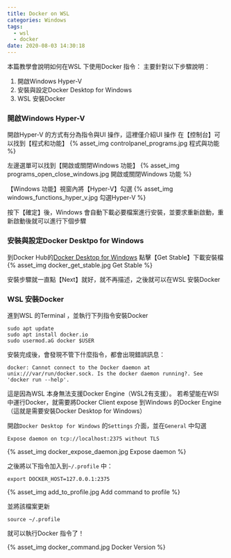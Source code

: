 ```yaml
---
title: Docker on WSL
categories: Windows
tags:
  - wsl
  - docker
date: 2020-08-03 14:30:18
---
```


本篇教學會說明如何在WSL 下使用Docker 指令：
主要針對以下步驟說明：
1. 開啟Windows Hyper-V
2. 安裝與設定Docker Desktop for Windows
3. WSL 安裝Docker

<!-- more -->

### 開啟Windows Hyper-V
開啟Hyper-V 的方式有分為指令與UI 操作，這裡僅介紹UI 操作
在【控制台】可以找到【程式和功能】
{% asset_img controlpanel_programs.jpg 程式與功能 %}

左邊選單可以找到【開啟或關閉Windows 功能】
{% asset_img programs_open_close_windows.jpg 開啟或關閉Windows 功能 %}

【Windows 功能】視窗內將【Hyper-V】勾選
{% asset_img windows_functions_hyper_v.jpg 勾選Hyper-V %}

按下【確定】後，Windows 會自動下載必要檔案進行安裝，並要求重新啟動，重新啟動後就可以進行下個步驟

### 安裝與設定Docker Desktpo for Windows
到Docker Hub的[Docker Desktop for Windows](https://hub.docker.com/editions/community/docker-ce-desktop-windows/)
點擊【Get Stable】下載安裝檔
{% asset_img docker_get_stable.jpg Get Stable %}

安裝步驟就一直點【Next】就好，就不再描述，之後就可以在WSL 安裝Docker

### WSL 安裝Docker
進到WSL 的Terminal ，並執行下列指令安裝Docker
```
sudo apt update
sudo apt install docker.io
sudo usermod.aG docker $USER
```

安裝完成後，會發現不管下什麼指令，都會出現錯誤訊息：
```
docker: Cannot connect to the Docker daemon at unix:///var/run/docker.sock. Is the docker daemon running?. See 'docker run --help'.
```
這是因為WSL 本身無法支援Docker Engine（WSL2有支援）。
若希望能在WSl 中運行Docker，就需要將Docker Client expose 到Windows 的Docker Engine（這就是需要安裝Docker Desktop for Windows）

開啟`Docker Desktop for Windows` 的`Settings` 介面，並在`General` 中勾選
```
Expose daemon on tcp://localhost:2375 without TLS
```
{% asset_img docker_expose_daemon.jpg Expose daemon %}

之後將以下指令加入到`~/.profile` 中：
```
export DOCKER_HOST=127.0.0.1:2375
```
{% asset_img add_to_profile.jpg Add command to profile %}

並將該檔案更新
```
source ~/.profile
```

就可以執行Docker 指令了！

{% asset_img docker_command.jpg Docker Version %}